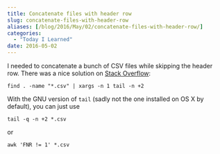```yaml
---
title: Concatenate files with header row
slug: concatenate-files-with-header-row
aliases: [/blog/2016/May/02/concatenate-files-with-header-row/]
categories:
  - "Today I Learned"
date: 2016-05-02
---
```


I needed to concatenate a bunch of CSV files while skipping the header row. There was a nice solution on [Stack Overflow](http://stackoverflow.com/questions/10103619/unix-merge-many-files-while-deleting-first-line-of-all-files):

```
find . -name "*.csv" | xargs -n 1 tail -n +2
```

With the GNU version of `tail` (sadly not the one installed on OS X by default), you can just use

```
tail -q -n +2 *.csv
```

or

```
awk 'FNR != 1' *.csv
```